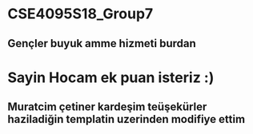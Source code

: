 # CSE4095S18_Group7
## Gençler buyuk amme hizmeti  burdan
# Sayin Hocam  ek puan  isteriz  :)
## Muratcim çetiner kardeşim teüşekürler haziladiğin templatin uzerinden modifiye ettim
